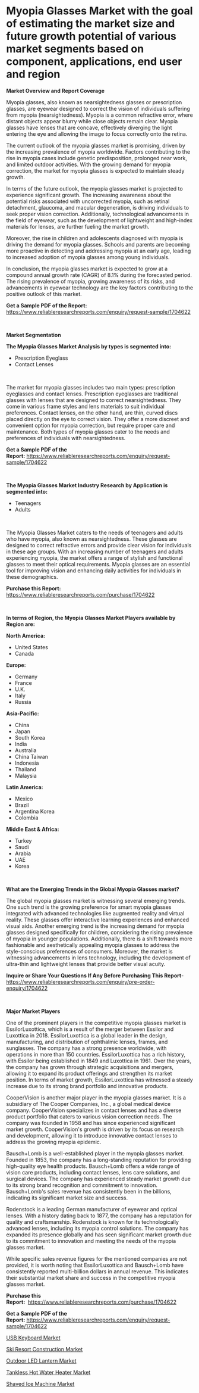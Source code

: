 <p><h1>Myopia Glasses Market with the goal of estimating the market size and future growth potential of various market segments based on component, applications, end user and region</h1></p><p><strong>Market Overview and Report Coverage</strong></p>
<p><p>Myopia glasses, also known as nearsightedness glasses or prescription glasses, are eyewear designed to correct the vision of individuals suffering from myopia (nearsightedness). Myopia is a common refractive error, where distant objects appear blurry while close objects remain clear. Myopia glasses have lenses that are concave, effectively diverging the light entering the eye and allowing the image to focus correctly onto the retina.</p><p>The current outlook of the myopia glasses market is promising, driven by the increasing prevalence of myopia worldwide. Factors contributing to the rise in myopia cases include genetic predisposition, prolonged near work, and limited outdoor activities. With the growing demand for myopia correction, the market for myopia glasses is expected to maintain steady growth.</p><p>In terms of the future outlook, the myopia glasses market is projected to experience significant growth. The increasing awareness about the potential risks associated with uncorrected myopia, such as retinal detachment, glaucoma, and macular degeneration, is driving individuals to seek proper vision correction. Additionally, technological advancements in the field of eyewear, such as the development of lightweight and high-index materials for lenses, are further fueling the market growth.</p><p>Moreover, the rise in children and adolescents diagnosed with myopia is driving the demand for myopia glasses. Schools and parents are becoming more proactive in detecting and addressing myopia at an early age, leading to increased adoption of myopia glasses among young individuals.</p><p>In conclusion, the myopia glasses market is expected to grow at a compound annual growth rate (CAGR) of 8.1% during the forecasted period. The rising prevalence of myopia, growing awareness of its risks, and advancements in eyewear technology are the key factors contributing to the positive outlook of this market.</p></p>
<p><strong>Get a Sample PDF of the Report:</strong> <a href="https://www.reliableresearchreports.com/enquiry/request-sample/1704622">https://www.reliableresearchreports.com/enquiry/request-sample/1704622</a></p>
<p>&nbsp;</p>
<p><strong>Market Segmentation</strong></p>
<p><strong>The Myopia Glasses Market Analysis by types is segmented into:</strong></p>
<p><ul><li>Prescription Eyeglass</li><li>Contact Lenses</li></ul></p>
<p>&nbsp;</p>
<p><p>The market for myopia glasses includes two main types: prescription eyeglasses and contact lenses. Prescription eyeglasses are traditional glasses with lenses that are designed to correct nearsightedness. They come in various frame styles and lens materials to suit individual preferences. Contact lenses, on the other hand, are thin, curved discs placed directly on the eye to correct vision. They offer a more discreet and convenient option for myopia correction, but require proper care and maintenance. Both types of myopia glasses cater to the needs and preferences of individuals with nearsightedness.</p></p>
<p><strong>Get a Sample PDF of the Report:</strong>&nbsp;<a href="https://www.reliableresearchreports.com/enquiry/request-sample/1704622">https://www.reliableresearchreports.com/enquiry/request-sample/1704622</a></p>
<p>&nbsp;</p>
<p><strong>The Myopia Glasses Market Industry Research by Application is segmented into:</strong></p>
<p><ul><li>Teenagers</li><li>Adults</li></ul></p>
<p>&nbsp;</p>
<p><p>The Myopia Glasses Market caters to the needs of teenagers and adults who have myopia, also known as nearsightedness. These glasses are designed to correct refractive errors and provide clear vision for individuals in these age groups. With an increasing number of teenagers and adults experiencing myopia, the market offers a range of stylish and functional glasses to meet their optical requirements. Myopia glasses are an essential tool for improving vision and enhancing daily activities for individuals in these demographics.</p></p>
<p><strong>Purchase this Report:</strong>&nbsp; <a href="https://www.reliableresearchreports.com/purchase/1704622">https://www.reliableresearchreports.com/purchase/1704622</a></p>
<p>&nbsp;</p>
<p><strong>In terms of Region, the Myopia Glasses Market Players available by Region are:</strong></p>
<p>
    <p> <strong> North America: </strong>
        <ul>
            <li>United States</li>
            <li>Canada</li>
        </ul>
        </p> 
    <p> <strong> Europe: </strong>
        <ul>
            <li>Germany</li>
            <li>France</li>
            <li>U.K.</li>
            <li>Italy</li>
            <li>Russia</li>
        </ul>
        </p> 
    <p> <strong> Asia-Pacific: </strong>
        <ul>
            <li>China</li>
            <li>Japan</li>
            <li>South Korea</li>
            <li>India</li>
            <li>Australia</li>
            <li>China Taiwan</li>
            <li>Indonesia</li>
            <li>Thailand</li>
            <li>Malaysia</li>
        </ul>
        </p> 
    <p> <strong> Latin America: </strong>
        <ul>
            <li>Mexico</li>
            <li>Brazil</li>
            <li>Argentina Korea</li>
            <li>Colombia</li>
        </ul>
        </p> 
    <p> <strong> Middle East & Africa: </strong>
        <ul>
            <li>Turkey</li>
            <li>Saudi</li>
            <li>Arabia</li>
            <li>UAE</li>
            <li>Korea</li>
        </ul>
    </p>
    </p>
<p>&nbsp;</p>
<p><strong>What are the Emerging Trends in the Global Myopia Glasses market?</strong></p>
<p><p>The global myopia glasses market is witnessing several emerging trends. One such trend is the growing preference for smart myopia glasses integrated with advanced technologies like augmented reality and virtual reality. These glasses offer interactive learning experiences and enhanced visual aids. Another emerging trend is the increasing demand for myopia glasses designed specifically for children, considering the rising prevalence of myopia in younger populations. Additionally, there is a shift towards more fashionable and aesthetically appealing myopia glasses to address the style-conscious preferences of consumers. Moreover, the market is witnessing advancements in lens technology, including the development of ultra-thin and lightweight lenses that provide better visual acuity.</p></p>
<p><strong>Inquire or Share Your Questions If Any Before Purchasing This Report</strong>- <a href="https://www.reliableresearchreports.com/enquiry/pre-order-enquiry/1704622">https://www.reliableresearchreports.com/enquiry/pre-order-enquiry/1704622</a></p>
<p>&nbsp;</p>
<p><strong>Major Market Players</strong></p>
<p><p>One of the prominent players in the competitive myopia glasses market is EssilorLuxottica, which is a result of the merger between Essilor and Luxottica in 2018. EssilorLuxottica is a global leader in the design, manufacturing, and distribution of ophthalmic lenses, frames, and sunglasses. The company has a strong presence worldwide, with operations in more than 150 countries. EssilorLuxottica has a rich history, with Essilor being established in 1849 and Luxottica in 1961. Over the years, the company has grown through strategic acquisitions and mergers, allowing it to expand its product offerings and strengthen its market position. In terms of market growth, EssilorLuxottica has witnessed a steady increase due to its strong brand portfolio and innovative products.</p><p>CooperVision is another major player in the myopia glasses market. It is a subsidiary of The Cooper Companies, Inc., a global medical device company. CooperVision specializes in contact lenses and has a diverse product portfolio that caters to various vision correction needs. The company was founded in 1958 and has since experienced significant market growth. CooperVision's growth is driven by its focus on research and development, allowing it to introduce innovative contact lenses to address the growing myopia epidemic.</p><p>Bausch+Lomb is a well-established player in the myopia glasses market. Founded in 1853, the company has a long-standing reputation for providing high-quality eye health products. Bausch+Lomb offers a wide range of vision care products, including contact lenses, lens care solutions, and surgical devices. The company has experienced steady market growth due to its strong brand recognition and commitment to innovation. Bausch+Lomb's sales revenue has consistently been in the billions, indicating its significant market size and success.</p><p>Rodenstock is a leading German manufacturer of eyewear and optical lenses. With a history dating back to 1877, the company has a reputation for quality and craftsmanship. Rodenstock is known for its technologically advanced lenses, including its myopia control solutions. The company has expanded its presence globally and has seen significant market growth due to its commitment to innovation and meeting the needs of the myopia glasses market.</p><p>While specific sales revenue figures for the mentioned companies are not provided, it is worth noting that EssilorLuxottica and Bausch+Lomb have consistently reported multi-billion dollars in annual revenue. This indicates their substantial market share and success in the competitive myopia glasses market.</p></p>
<p><strong>Purchase this Report:</strong>&nbsp;&nbsp;<a href="https://www.reliableresearchreports.com/purchase/1704622">https://www.reliableresearchreports.com/purchase/1704622</a></p>
<p></p>
<p><strong>Get a Sample PDF of the Report:</strong>&nbsp;<a href="https://www.reliableresearchreports.com/enquiry/request-sample/1704622">https://www.reliableresearchreports.com/enquiry/request-sample/1704622</a></p>
<p><p><a href="https://github.com/lylyparadise/Market-Research-Report-List-1/blob/main/usb-keyboard-market.md">USB Keyboard Market</a></p><p><a href="https://github.com/nathandecarvalho/Market-Research-Report-List-1/blob/main/ski-resort-construction-market.md">Ski Resort Construction Market</a></p><p><a href="https://github.com/bmorecock/Market-Research-Report-List-1/blob/main/outdoor-led-lantern-market.md">Outdoor LED Lantern Market</a></p><p><a href="https://github.com/globismark/Market-Research-Report-List-1/blob/main/tankless-hot-water-heater-market.md">Tankless Hot Water Heater Market</a></p><p><a href="https://github.com/mauripalmi/Market-Research-Report-List-1/blob/main/shaved-ice-machine-market.md">Shaved Ice Machine Market</a></p></p>